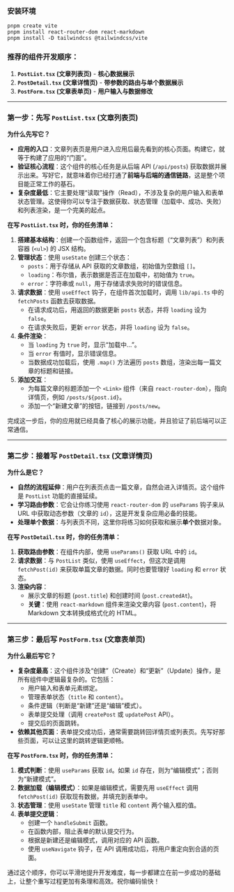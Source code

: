 ### 安装环境
```
pnpm create vite
pnpm install react-router-dom react-markdown
pnpm install -D tailwindcss @tailwindcss/vite
```

### 推荐的组件开发顺序：

1.  **`PostList.tsx` (文章列表页)** - **核心数据展示**
2.  **`PostDetail.tsx` (文章详情页)** - **带参数的路由与单个数据展示**
3.  **`PostForm.tsx` (文章表单页)** - **用户输入与数据修改**

---

### 第一步：先写 `PostList.tsx` (文章列表页)

**为什么先写它？**

* **应用的入口**：文章列表页是用户进入应用后最先看到的核心页面。构建它，就等于构建了应用的“门面”。
* **验证核心流程**：这个组件的核心任务是从后端 API (`/api/posts`) 获取数据并展示出来。写好它，就意味着你已经打通了**前端与后端的通信链路**，这是整个项目能正常工作的基石。
* **复杂度最低**：它主要处理“读取”操作（Read），不涉及复杂的用户输入和表单状态管理。这使得你可以专注于数据获取、状态管理（加载中、成功、失败）和列表渲染，是一个完美的起点。

**在写 `PostList.tsx` 时，你的任务清单：**

1.  **搭建基本结构**：创建一个函数组件，返回一个包含标题（“文章列表”）和列表容器 (`<ul>`) 的 JSX 结构。
2.  **管理状态**：使用 `useState` 创建三个状态：
    * `posts`：用于存储从 API 获取的文章数组，初始值为空数组 `[]`。
    * `loading`：布尔值，表示数据是否正在加载中，初始值为 `true`。
    * `error`：字符串或 `null`，用于存储请求失败时的错误信息。
3.  **请求数据**：使用 `useEffect` 钩子，在组件首次加载时，调用 `lib/api.ts` 中的 `fetchPosts` 函数去获取数据。
    * 在请求成功后，用返回的数据更新 `posts` 状态，并将 `loading` 设为 `false`。
    * 在请求失败后，更新 `error` 状态，并将 `loading` 设为 `false`。
4.  **条件渲染**：
    * 当 `loading` 为 `true` 时，显示“加载中...”。
    * 当 `error` 有值时，显示错误信息。
    * 当数据成功加载后，使用 `.map()` 方法遍历 `posts` 数组，渲染出每一篇文章的标题和链接。
5.  **添加交互**：
    * 为每篇文章的标题添加一个 `<Link>` 组件（来自 `react-router-dom`），指向详情页，例如 `/posts/${post.id}`。
    * 添加一个“新建文章”的按钮，链接到 `/posts/new`。

完成这一步后，你的应用就已经具备了核心的展示功能，并且验证了前后端可以正常通信。

---

### 第二步：接着写 `PostDetail.tsx` (文章详情页)

**为什么是它？**

* **自然的流程延伸**：用户在列表页点击一篇文章，自然会进入详情页。这个组件是 `PostList` 功能的直接延续。
* **学习路由参数**：它会让你练习使用 `react-router-dom` 的 `useParams` 钩子来从 URL 中获取动态参数（文章的 `id`），这是开发复杂应用必备的技能。
* **处理单个数据**：与列表页不同，这里你将练习如何获取和展示**单个**数据对象。

**在写 `PostDetail.tsx` 时，你的任务清单：**

1.  **获取路由参数**：在组件内部，使用 `useParams()` 获取 URL 中的 `id`。
2.  **请求数据**：与 `PostList` 类似，使用 `useEffect`，但这次是调用 `fetchPost(id)` 来获取单篇文章的数据。同时也要管理好 `loading` 和 `error` 状态。
3.  **渲染内容**：
    * 展示文章的标题 (`post.title`) 和创建时间 (`post.createdAt`)。
    * **关键**：使用 `react-markdown` 组件来渲染文章内容 (`post.content`)，将 Markdown 文本转换成格式化的 HTML。

---

### 第三步：最后写 `PostForm.tsx` (文章表单页)

**为什么最后写它？**

* **复杂度最高**：这个组件涉及“创建”（Create）和“更新”（Update）操作，是所有组件中逻辑最复杂的。它包括：
    * 用户输入和表单元素绑定。
    * 管理表单状态（`title` 和 `content`）。
    * 条件逻辑（判断是“新建”还是“编辑”模式）。
    * 表单提交处理（调用 `createPost` 或 `updatePost` API）。
    * 提交后的页面跳转。
* **依赖其他页面**：表单提交成功后，通常需要跳转回详情页或列表页。先写好那些页面，可以让这里的跳转逻辑更顺畅。

**在写 `PostForm.tsx` 时，你的任务清单：**

1.  **模式判断**：使用 `useParams` 获取 `id`。如果 `id` 存在，则为“编辑模式”；否则为“新建模式”。
2.  **数据加载（编辑模式）**：如果是编辑模式，需要先用 `useEffect` 调用 `fetchPost(id)` 获取现有数据，并填充到表单中。
3.  **状态管理**：使用 `useState` 管理 `title` 和 `content` 两个输入框的值。
4.  **表单提交逻辑**：
    * 创建一个 `handleSubmit` 函数。
    * 在函数内部，阻止表单的默认提交行为。
    * 根据是新建还是编辑模式，调用对应的 API 函数。
    * 使用 `useNavigate` 钩子，在 API 调用成功后，将用户重定向到合适的页面。

通过这个顺序，你可以平滑地提升开发难度，每一步都建立在前一步成功的基础上，让整个重写过程更加有条理和高效。祝你编码愉快！